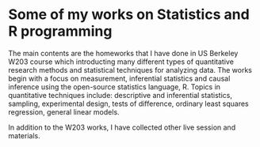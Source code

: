 # Some of my works on Statistics and R programming

The main contents are the homeworks that I have done in US Berkeley W203 course which introducting many different types of quantitative research methods and statistical techniques for analyzing data. The works begin with a focus on measurement, inferential statistics and causal inference using the open-source statistics language, R. Topics in quantitative techniques include: descriptive and inferential statistics, sampling, experimental design, tests of difference, ordinary least squares regression, general linear models.

In addition to the W203 works, I have collected other live session and materials. 
